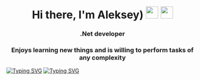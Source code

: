 <h1 align="center">Hi there, I'm Aleksey)</a> 
<img height="32" width="32" src="https://unpkg.com/simple-icons@v11/icons/dotnet.svg" />
<img src="https://github.com/blackcater/blackcater/raw/main/images/Hi.gif" height="32"/></h1>
<h3 align="center">.Net developer</h3>
<h3 align="center">Enjoys learning new things and is willing to perform tasks of any complexity</h3>
<a href="https://git.io/typing-svg"><img src="https://readme-typing-svg.demolab.com?font=Fira+Code&pause=1000&random=false&width=435&lines=Backend+on+Asp.net" alt="Typing SVG" /></a>
<a href="https://git.io/typing-svg"><img src="https://readme-typing-svg.demolab.com?font=Fira+Code&pause=1000&random=false&width=435&lines=Frontend+with+Wpf" alt="Typing SVG" /></a>

